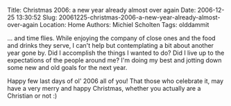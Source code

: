 Title: Christmas 2006: a new year already almost over again
Date: 2006-12-25 13:30:52
Slug: 20061225-christmas-2006-a-new-year-already-almost-over-again
Location: Home
Authors: Michiel Scholten
Tags: olddammit

<p>... and time flies. While enjoying the company of close ones and the food and drinks they serve, I can't help but contemplating a bit about another year gone by. Did I accomplish the things I wanted to do? Did I live up to the expectations of the people around me? I'm doing my best and jotting down some new and old goals for the next year.</p>

<p>Happy few last days of ol' 2006 all of you! That those who celebrate it, may have a very merry and happy Christmas, whether you actually are a Christian or not :)</p>